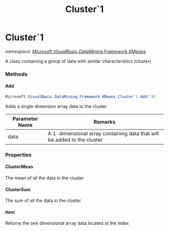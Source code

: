 ﻿---
title: Cluster`1
---

# Cluster`1
_namespace: [Microsoft.VisualBasic.DataMining.Framework.KMeans](N-Microsoft.VisualBasic.DataMining.Framework.KMeans.html)_

A class containing a group of data with similar characteristics (cluster)



### Methods

#### Add
```csharp
Microsoft.VisualBasic.DataMining.Framework.KMeans.Cluster`1.Add(`0)
```
Adds a single dimension array data to the cluster

|Parameter Name|Remarks|
|--------------|-------|
|data|A 1-dimensional array containing data that will be added to the cluster|



### Properties

#### ClusterMean
The mean of all the data in the cluster
#### ClusterSum
The sum of all the data in the cluster
#### Item
Returns the one dimensional array data located at the index

